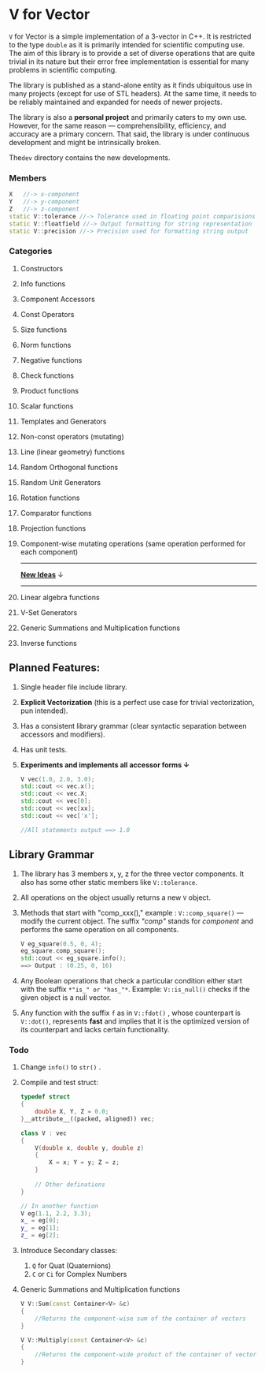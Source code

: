# V for Vector

```V``` for Vector is a simple implementation of a 3-vector in C++. It is restricted to the type ```double``` as it is primarily intended for scientific computing use. The aim of this library is to provide a set of diverse operations that are quite trivial in its nature but their error free implementation is essential for many problems in scientific computing. 

The library is published as a stand-alone entity as it finds ubiquitous use in many projects (except for use of STL headers). At the same time, it needs to be reliably maintained and expanded for needs of newer projects.

The library is also a **personal project** and primarily caters to my own use. However, for the same reason — comprehensibility, efficiency, and accuracy are a primary concern. That said, the library is under continuous development and might be intrinsically broken. 

The`dev` directory contains the new developments.

### Members

```c++
X 	//-> x-component
Y 	//-> y-component
Z 	//-> z-component
static V::tolerance //-> Tolerance used in floating point comparisions (allowed error)
static V::floatfield //-> Output formatting for string representation
static V::precision //-> Precision used for formatting string output
```

### Categories

1. Constructors

2. Info functions

3. Component Accessors

4. Const Operators

5. Size functions

6. Norm functions

7. Negative functions

8. Check functions

9. Product functions

10. Scalar functions

11. Templates and Generators

12. Non-const operators (mutating)

13. Line (linear geometry) functions

14. Random Orthogonal functions

15. Random Unit Generators

16. Rotation functions

17. Comparator functions

18. Projection functions

19. Component-wise mutating operations (same operation performed for each component)

    ---

    **<u>New Ideas</u>** ↓

    ---

20. Linear algebra functions

21. V-Set Generators

22. Generic Summations and Multiplication functions

23. Inverse functions

## Planned Features:

1. Single header file include library.

2. **Explicit Vectorization** (this is a perfect use case for trivial vectorization, pun intended).

3. Has a consistent library grammar (clear syntactic separation between accessors and modifiers).

4. Has unit tests.

5. **Experiments and implements all accessor forms ↓**

   ```c++
   V vec(1.0, 2.0, 3.0);
   std::cout << vec.x();
   std::cout << vec.X;
   std::cout << vec[0];
   std::cout << vec[xx];
   std::cout << vec['x'];
   
   //All statements output ==> 1.0
   ```

   

## Library Grammar

1. The library has 3 members x, y, z for the three vector components. It also has some other static members like ```V::tolerance```.

2. All operations on the object usually returns a new ```V``` object.

3. Methods that start with "comp_xxx()," example : ```V::comp_square()``` — modify the current object. The suffix *"comp"* stands for *component* and performs the same operation on all components.

   ```c++
   V eg_square(0.5, 0, 4);
   eg_square.comp_square();
   std::cout << eg_square.info();
   ==> Output : (0.25, 0, 16)
   ```

4. Any Boolean operations that check a particular condition either start with the suffix `*"is_" or "has_"*`.  Example: ```V::is_null()``` checks if the given object is a null vector.

4. Any function with the suffix `f` as in `V::fdot()` , whose counterpart is `V::dot()`, represents **fast** and implies that it is the optimized version of its counterpart and lacks certain functionality. 

### Todo

1. Change `info()` to `str()` .

2. Compile and test struct:

   ```c++
   typedef struct
   {
       double X, Y, Z = 0.0;
   }__attribute__((packed, aligned)) vec;
   
   class V : vec
   {
       V(double x, double y, double z)
       {
           X = x; Y = y; Z = z;
       }
       
       // Other definations
   }
   
   // In another function
   V eg(1.1, 2.2, 3.3);
   x_ = eg[0];
   y_ = eg[1];
   z_ = eg[2];
   ```
   
   

3. Introduce Secondary classes:

   1. `Q` for Quat (Quaternions)
   2. `C` or `Ci` for Complex Numbers

4. Generic Summations and Multiplication functions

   ```c++
   V V::Sum(const Container<V> &c)
   {
       //Returns the component-wise sum of the container of vectors
   }
   
   V V::Multiply(const Container<V> &c)
   {
       //Returns the component-wide product of the container of vectors
   }
   ```

   

